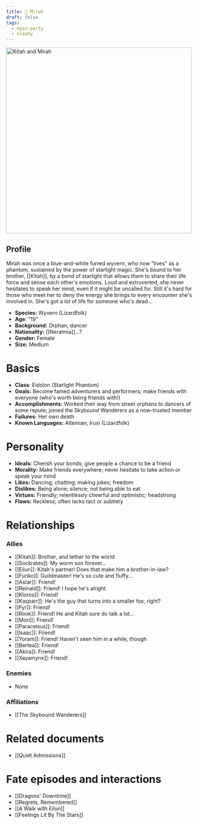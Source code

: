 ```yaml
---
title: 👻 Mirah
draft: false
tags:
  - main-party
  - slashy
---
```

<img src="./images/kitah.webp" height="500" alt="Kitah and Mirah">


## Profile

Mirah was once a blue-and-white furred wyvern, who now "lives" as a phantom, sustained by the power of starlight magic. She's bound to her brother, [[Kitah]], by a bond of starlight that allows them to share their life force and sense each other's emotions. Loud and extroverted, she never hesitates to speak her mind, even if it might be uncalled for. Still it's hard for those who meet her to deny the energy she brings to every encounter she's involved in. She's got a *lot* of life for someone who's dead...

- **Species:** Wyvern (Lizardfolk)
- **Age**: "19"
- **Background:** Orphan, dancer
- **Nationality:** [[Neralmia]]...?
- **Gender:** Female
- **Size:** Medium
# Basics

- **Class**: Eidolon (Starlight Phantom)
- **Goals:** Become famed adventurers and performers; make friends with everyone (who's worth being friends with!)
- **Accomplishments:** Worked their way from street orphans to dancers of some repute; joined the Skybound Wanderers as a now-trusted member
- **Failures:** Her own death
- **Known Languages:** Altemian; Iruxi (Lizardfolk)
# Personality

- **Ideals:** Cherish your bonds; give people a chance to be a friend
- **Morality:** Make friends everywhere; never hesitate to take action or speak your mind
- **Likes:** Dancing; chatting; making jokes; freedom
- **Dislikes:** Being alone; silence; not being able to eat
- **Virtues:** Friendly; relentlessly cheerful and optimistic; headstrong
- **Flaws:** Reckless; often lacks tact or subtlety
# Relationships

### Allies

- [[Kitah]]: Brother, and tether to the world
- [[Sockrates]]: My worm son forever...
- [[Eilun]]: Kitah's partner! Does that make him a brother-in-law?
- [[Furiko]]: Guildmaster! He's so cute and fluffy...
- [[Astar]]: Friend!
- [[Reinald]]: Friend! I hope he's alright
- [[Kloros]]: Friend!
- [[Kasparr]]: He's the guy that turns into a smaller fox, right?
- [[Fyr]]: Friend!
- [[Rook]]: Friend! He and Kitah sure do talk a lot...
- [[Mori]]: Friend!
- [[Paracelsus]]: Friend!
- [[Isaac]]: Friend!
- [[Yoram]]: Friend! Haven't seen him in a while, though
- [[Bertea]]: Friend!
- [[Akira]]: Friend!
- [[Xayamynx]]: Friend!
### Enemies
- None
###  Affiliations
- [[The Skybound Wanderers]]

# Related documents

- [[Quiet Admissions]]

# Fate episodes and interactions

- [[Dragons' Downtime]]
- [[Regrets, Remembered]]
- [[A Walk with Eilun]]
- [[Feelings Lit By The Stars]]
